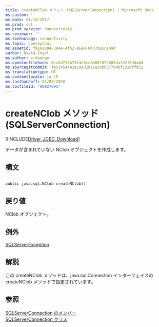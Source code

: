 ```yaml
---
title: createNClob メソッド (SQLServerConnection) | Microsoft Docs
ms.custom: ''
ms.date: 01/19/2017
ms.prod: sql
ms.prod_service: connectivity
ms.reviewer: ''
ms.technology: connectivity
ms.topic: conceptual
ms.assetid: fa160884-394e-4fb2-a6e8-0437b81c149d
author: David-Engel
ms.author: v-daenge
ms.openlocfilehash: 0ccbd713b73f4e3cc8408f07a505dafd2f6dda84
ms.sourcegitcommit: fe5c45a492e19a320a1a36b037704bf132dffd51
ms.translationtype: HT
ms.contentlocale: ja-JP
ms.lasthandoff: 04/08/2020
ms.locfileid: "80927695"
---
```

# <a name="createnclob-method-sqlserverconnection"></a>createNClob メソッド (SQLServerConnection)
[!INCLUDE[Driver_JDBC_Download](../../../includes/driver_jdbc_download.md)]

  データが含まれていない NClob オブジェクトを作成します。  
  
## <a name="syntax"></a>構文  
  
```  
  
public java.sql.NClob createNClob()  
```  
  
## <a name="return-value"></a>戻り値  
 NClob オブジェクト。  
  
## <a name="exceptions"></a>例外  
 [SQLServerException](../../../connect/jdbc/reference/sqlserverexception-class.md)  
  
## <a name="remarks"></a>解説  
 この createNClob メソッドは、java.sql.Connection インターフェイスの createNClob メソッドで指定されています。  
  
## <a name="see-also"></a>参照  
 [SQLServerConnection のメンバー](../../../connect/jdbc/reference/sqlserverconnection-members.md)   
 [SQLServerConnection クラス](../../../connect/jdbc/reference/sqlserverconnection-class.md)  
  
  
